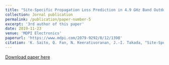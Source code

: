 ```yaml
---
title: "Site-Specific Propagation Loss Prediction in 4.9 GHz Band Outdoor-to-Indoor Scenario"
collection: Jornal publication
permalink: /publication/paper-number-5
excerpt: '3rd author of this paper'
date: 2019-11-23
venue: 'MDPI Electronics'
paperurl: 'https://www.mdpi.com/2079-9292/8/12/1398'
citation: 'K. Saito, Q. Fan, N. Keerativoranan, J.-I. Takada, "Site-Specific Propagation Loss Prediction in 4.9 GHz Band Outdoor-to-Indoor Scenario," <i>Electronics</i>, vol. 8, no. 12, pp. 1-16, Nov. 2019.'
---
```


[Download paper here](https://www.mdpi.com/2079-9292/8/12/1398/pdf)




